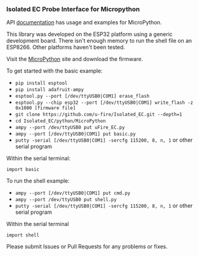 ### Isolated EC Probe Interface for Micropython

API [documentation](http://ufire.co/docs/uFire_EC/) has usage and examples for MicroPython.

This library was developed on the ESP32 platform using a generic development board. There isn't enough memory to run the shell file on an ESP8266. Other platforms haven't been tested.

Visit the [MicroPython](http://micropython.org/download) site and download the firmware.

To get started with the basic example:

- `pip install esptool`
- `pip install adafruit-ampy`
- `esptool.py --port [/dev/ttyUSB0|COM1] erase_flash`
- `esptool.py --chip esp32 --port [/dev/ttyUSB0|COM1] write_flash -z 0x1000 [firmware file]`
- `git clone https://github.com/u-fire/Isolated_EC.git --depth=1`
- `cd Isolated_EC/python/MicroPython`
- `ampy --port /dev/ttyUSB0 put uFire_EC.py`
- `ampy --port [/dev/ttyUSB0|COM1] put basic.py`
- `putty -serial [/dev/ttyUSB0|COM1] -sercfg 115200, 8, n, 1` or other serial program

Within the serial terminal:

`import basic`

To run the shell example:

- `ampy --port [/dev/ttyUSB0|COM1] put cmd.py`
- `ampy --port /dev/ttyUSB0 put shell.py`
- `putty -serial [/dev/ttyUSB0|COM1] -sercfg 115200, 8, n, 1` or other serial program

Within the serial terminal

`import shell`

Please submit Issues or Pull Requests for any problems or fixes.
